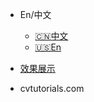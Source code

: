 <!-- _navbar.md -->
<!-- 导航栏 -->

* En/中文
  * [:cn:中文](/)  
  * [:us:En](/en/)

* [效果展示](http://www.cvtutorials.com)

* cvtutorials.com

